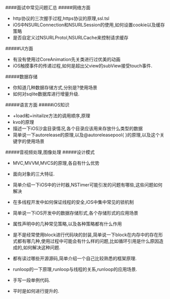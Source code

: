 ####面试中常见问题汇总
#####网络方面
 * http协议的三次握手过程,https协议的原理,ssl.tsl
 * iOS中NSURLConnection和NSURLSession的使用,如何设置cookie以及缓存策略
 * 是否自定义过NSURLProtol,NSURLCache来控制请求缓存
 
#####UI方面
 * 有没有使用过CoreAnimation先关类进行过优美的动画
 * iOS触摸事件的传递过程,如何是超出父view的subView接受touch事件.
 
#####数据存储
 * 你知道几种数据存储方式,分别是?使用场景
 * 如何对sqlite数据库进行增量升级.
 
#####语言方面
#####iOS知识
* +load和+initailze方法的调用顺序,原理
* kvo的原理
* 描述一下iOS沙盒目录情况,各个目录应该用来存放什么类型的数据
* 简单说一下autorelease的原理,以及@autoreleasepool{ }的原理,以及这个关键字的使用场景


#####音视频处理,图像处理
#####设计模式
 * MVC,MVVM,MVCS的原理,各自有什么优势
* 面向对象的三大特征.
* 简单介绍一下iOS中的计时器,NSTimer可能引发的问题有哪些,这些问题如何解决
* 在多线程开发中如何保证线程的安全,iOS中集中常见的锁机制
* 简单说一下iOS开发中的数据存储形式,各个存储形式的应用场景
* 属性声明中的几种常见策略,以及各种策略都有什么作用
* 是不是经常使用block进行代码块的封装,简单说一下block在内存中的存在形式都有哪几种,使用过程中可能会有什么样的问题,比如循环引用是什么原因造成的,如何解决这种问题.


* 都有读过哪些开源源码,简单介绍一个自己比较熟悉的框架原理.
* runloop的一下原理,runloop与线程的关系,runloop的应用场景.
* 手写一段单例代码.
* 平时是如何进行提升的.